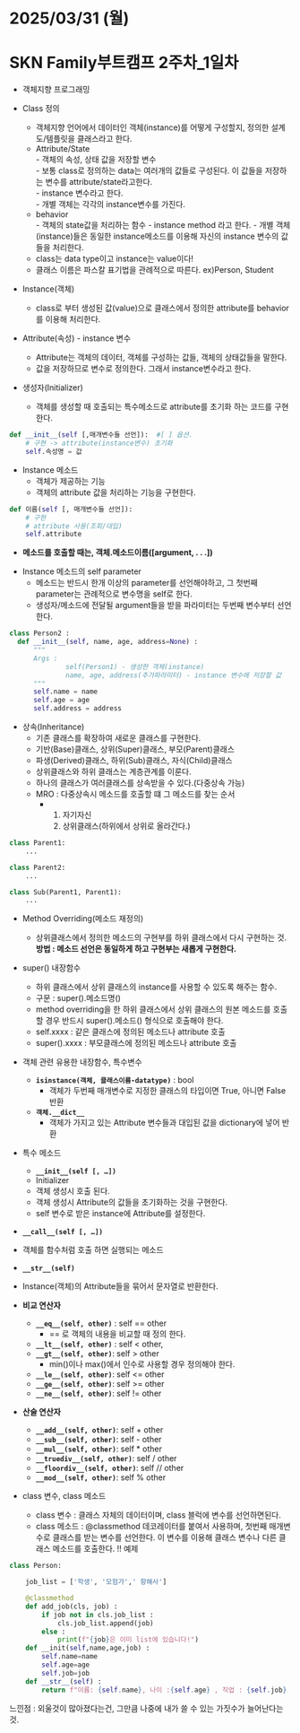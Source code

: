 # 2025/03/31 (월)
# SKN Family부트캠프 2주차_1일차
- 객체지향 프로그래밍
- Class 정의
  * 객체지향 언어에서 데이터인 객체(instance)를 어떻게 구성할지, 정의한 설계도/템플릿을 클래스라고 한다.
  * Attribute/State <br>
          - 객체의 속성, 상태 값을 저장할 변수 <br>
          - 보통 class로 정의하는 data는 여러개의 값들로 구성된다. 이 값들을 저장하는 변수를 attribute/state라고한다. <br>
          - instance 변수라고 한다. <br>
          - 개별 객체는 각각의 instance변수를 가진다.<br>
  * behavior  <br>
        - 객체의 state값을 처리하는 함수
          - instance method 라고 한다.
          - 개별 객체(instance)들은 동일한 instance메소드를 이용해 자신의 instance 변수의 값들을 처리한다.
  * class는 data type이고 instance는 value이다!
  * 클래스 이름은 파스칼 표기법을 관례적으로 따른다. ex)Person, Student
 
- Instance(객체)
  * class로 부터 생성된 값(value)으로 클래스에서 정의한 attribute를 behavior를 이용해 처리한다. 
 
- Attribute(속성) - instance 변수
  * Attribute는 객체의 데이터, 객체를 구성하는 값들, 객체의 상태값들을 말한다.
  * 값을 저장하므로 변수로 정의한다. 그래서 instance변수라고 한다.
 
- 생성자(Initializer)
  * 객체를 생성할 때 호출되는 특수메소드로 attribute를 초기화 하는 코드를 구현한다.
```python
def __init__(self [,매개변수들 선언]):  #[ ] 옵션.
    # 구현 -> attribute(instance변수) 초기화
    self.속성명 = 값
```

- Instance 메소드
  * 객체가 제공하는 기능
  * 객체의 attribute 값을 처리하는 기능을 구현한다.
```python
def 이름(self [, 매개변수들 선언]):
    # 구현
    # attribute 사용(조회/대입)
    self.attribute
```    
  * **메소드를 호출할 때는, 객체.메소드이름([argument, . . .])**
 - Instance 메소드의 self parameter
   * 메소드는 반드시 한개 이상의 parameter를 선언해야하고, 그 첫번째 parameter는 관례적으로 변수명을 self로 한다.
   * 생성자/메소드에 전달될 argument들을 받을 파라미터는 두번째 변수부터 선언한다.
  ```python
class Person2 : 
    def __init__(self, name, age, address=None) :
        """
        Args : 
                self(Person1) - 생성한 객체(instance)
                name, age, address(추가파라미터) - instance 변수에 저장할 값
        """
        self.name = name
        self.age = age
        self.address = address
```    
- 상속(Inheritance)
  * 기존 클래스를 확장하여 새로운 클래스를 구현한다.
  * 기반(Base)클래스, 상위(Super)클래스, 부모(Parent)클래스
  * 파생(Derived)클래스, 하위(Sub)클래스, 자식(Child)클래스
  * 상위클래스와 하위 클래스는 계층관계를 이룬다.
  * 하나의 클래스가 여러클래스를 상속받을 수 있다.(다중상속 가능)
  * MRO : 다중상속시 메소드를 호출할 떄 그 메소드를 찾는 순서
    - 1. 자기자신
      2. 상위클래스(하위에서 상위로 올라간다.)
```python
class Parent1:
    ...

class Parent2:
    ...

class Sub(Parent1, Parent1):
    ...
```
- Method Overriding(메소드 재정의)
  * 상위클래스에서 정의한 메소드의 구현부를 하위 클래스에서 다시 구현하는 것.<br>
  **방법 : 메소드 선언은 동일하게 하고 구현부는 새롭게 구현한다.**

- super() 내장함수
  * 하위 클래스에서 상위 클래스의 instance를 사용할 수 있도록 해주는 함수.
  * 구문 : super().메소드명()
  * method overriding을 한 하위 클래스에서 상위 클래스의 원본 메소드를 호출할 경우 반드시 super().메소드() 형식으로 호출해야 한다.
  * self.xxxx : 같은 클래스에 정의된 메소드나 attribute 호출
  * super().xxxx : 부모클래스에 정의된 메소드나 attribute 호출
 
- 객체 관련 유용한 내장함수, 특수변수
  * **`isinstance(객체, 클래스이름-datatype)`** : bool
    - 객체가 두번째 매개변수로 지정한 클래스의 타입이면 True, 아니면 False 반환
  *  **`객체.__dict__`**
     - 객체가 가지고 있는 Attribute 변수들과 대입된 값을 dictionary에 넣어 반환
  
- 특수 메소드
  -   **`__init__(self [, …])`**
    -   Initializer
    -   객체 생성시 호출 된다.
    -   객체 생성시 Attribute의 값들을 초기화하는 것을 구현한다.
    -   self 변수로 받은 instance에 Attribute를 설정한다.
-   **`__call__(self [, …])`**
  * 객체를 함수처럼 호출 하면 실행되는 메소드
-  **`__str__(self)`**
  * Instance(객체)의 Attribute들을 묶어서 문자열로 반환한다.
- **비교 연산자**
    -   **`__eq__(self, other)`** : self == other
        -   == 로 객체의 내용을 비교할 때 정의 한다.
    -   **`__lt__(self, other)`** : self < other,
    -   **`__gt__(self, other)`**: self > other
        -   min()이나 max()에서 인수로 사용할 경우 정의해야 한다.
    -   **`__le__(self, other)`**: self <= other
    -   **`__ge__(self, other)`**: self >= other
    -   **`__ne__(self, other)`**: self != other

-   **산술 연산자**
    -   **`__add__(self, other)`**: self + other
    -   **`__sub__(self, other)`**: self - other
    -   **`__mul__(self, other)`**: self \* other
    -   **`__truediv__(self, other)`**: self / other
    -   **`__floordiv__(self, other)`**: self // other
    -   **`__mod__(self, other)`**: self % other


- class 변수, class 메소드
  * class 변수 : 클래스 자체의 데이터이며, class 블럭에 변수를 선언하면된다.
  * class 메소드 : @classmethod 데코레이터를 붙여서 사용하며, 첫번째 매개변수로 클래스를 받는 변수를 선언한다. 이 변수를 이용해 클래스 변수나 다른 클래스 메소드를 호출한다.
 !! 예제
```python
class Person:

    job_list = ['학생', '모험가',' 항해사']

    @classmethod
    def add_job(cls, job) :
        if job not in cls.job_list :
            cls.job_list.append(job)
        else :
            print(f"{job}은 이미 list에 있습니다!")
    def __init(self,name,age,job) : 
        self.name=name
        self.age=age
        self.job=job
    def __str__(self) : 
        return f"이름: {self.name}, 나이 :{self.age} , 직업 : {self.job} " 
```

느낀점 : 외울것이 많아졌다는건, 그만큼 나중에 내가 쓸 수 있는 가짓수가 늘어난다는 것.
